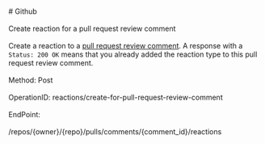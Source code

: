 <br>#     Github</br>
<br>Create reaction for a pull request review comment</br>
<br>Create a reaction to a [pull request review comment](https://developer.github.com/v3/pulls/comments/). A response with a `Status: 200 OK` means that you already added the reaction type to this pull request review comment.</br>
<br>Method: Post</br>
<br>OperationID: reactions/create-for-pull-request-review-comment</br>
<br>EndPoint:</br>
<br>/repos/{owner}/{repo}/pulls/comments/{comment_id}/reactions</br>
